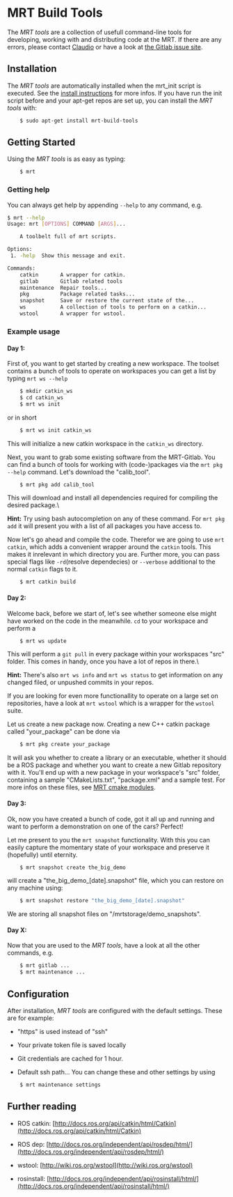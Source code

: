 # MRT Build Tools

The *MRT tools* are a collection of usefull command-line tools for developing, working with and distributing code at the MRT.  If there are any errors, please contact [Claudio](mailto:claudio.bandera@kit.edu) or have a look at [the Gitlab issue site](https://gitlab.mrt.uni-karlsruhe.de/MRT/mrt_build/issues).


## Installation

The *MRT tools* are automatically installed when the mrt_init script is executed. See the [install instructions](https://mrtwiki.mrt.uni-karlsruhe.de:10443/dokuwiki/doku.php?id=software:mrt_build_system:installation) for more infos.
If you have run the init script before and your apt-get repos are set up, you can install the *MRT tools* with:
```bash
    $ sudo apt-get install mrt-build-tools
```
    
## Getting Started

Using the *MRT tools* is as easy as typing:
```bash
    $ mrt
```

### Getting help

You can always get help by appending `--help` to any command, e.g.
```bash
$ mrt --help
Usage: mrt [OPTIONS] COMMAND [ARGS]...

    A toolbelt full of mrt scripts.

Options:
 1. -help  Show this message and exit.

Commands:
	catkin       A wrapper for catkin.
	gitlab       Gitlab related tools
	maintenance  Repair tools...
	pkg          Package related tasks...
	snapshot     Save or restore the current state of the...
	ws           A collection of tools to perform on a catkin...
	wstool       A wrapper for wstool.
``` 
### Example usage

#### Day 1:
First of, you want to get started by creating a new workspace. The toolset contains a bunch of tools to operate on workspaces you can get a list by typing `mrt ws --help`
```bash
    $ mkdir catkin_ws
    $ cd catkin_ws
    $ mrt ws init
``` 
or in short
```bash
    $ mrt ws init catkin_ws 
``` 
This will initialize a new catkin workspace in the `catkin_ws` directory.

Next, you want to grab some existing software from the MRT-Gitlab. You can find a bunch of tools for working with (code-)packages via the `mrt pkg --help` command. Let's download the "calib_tool".
```bash
    $ mrt pkg add calib_tool
``` 
This will download and install all dependencies required for compiling the desired package.\\

**Hint:** Try using bash autocompletion on any of these command. For `mrt pkg add` it will present you with a list of all packages you have access to.

Now let's go ahead and compile the code. Therefor we are going to use `mrt catkin`, which adds a convenient wrapper around the `catkin` tools. This makes it inrelevant in which directory you are. Further more, you can pass special flags like `-rd`(resolve dependecies) or `--verbose` additional to the normal `catkin` flags to it.
```bash
    $ mrt catkin build
``` 

#### Day 2:

Welcome back, before we start of, let's see whether someone else might have worked on the code in the meanwhile. `cd` to your workspace and perform a
```bash
    $ mrt ws update
``` 
This will perform a `git pull` in every package within your workspaces "src" folder. This comes in handy, once you have a lot of repos in there.\\

**Hint:** There's also `mrt ws info` and `mrt ws status` to get information on any changed filed, or unpushed commits in your repos. 

If you are looking for even more functionallity to operate on a large set on repositories, have a look at `mrt wstool` which is a wrapper for the `wstool` suite.

Let us create a new package now. Creating a new C++ catkin package called "your_package" can be done via 
```bash
    $ mrt pkg create your_package
``` 
It will ask you whether to create a library or an executable, whether it should be a ROS package and whether you want to create a new Gitlab repository with it. You'll end up with a new package in your workspace's "src" folder, containing a sample "CMakeLists.txt", "package.xml" and a sample test. For more infos on these files, see [MRT cmake modules](https://mrtwiki.mrt.uni-karlsruhe.de:10443/dokuwiki/doku.php?id=software:mrt_build_system:mrt_cmake_modules).

#### Day 3:

Ok, now you have created a bunch of code, got it all up and running and want to perform a demonstration on one of the cars? Perfect!

Let me present to you the `mrt snapshot` functionality. With this you can easily capture the momentary state of your workspace and preserve it (hopefully) until eternity. 
```bash
    $ mrt snapshot create the_big_demo
``` 
will create a "the_big_demo_[date].snapshot" file, which you can restore on any machine using:
```bash
    $ mrt snapshot restore "the_big_demo_[date].snapshot"
``` 
    
We are storing all snapshot files on "/mrtstorage/demo_snapshots".

#### Day X:

Now that you are used to the *MRT tools*, have a look at all the other commands, e.g.
```bash
    $ mrt gitlab ...
    $ mrt maintenance ...
``` 
    

## Configuration

After installation, *MRT tools* are configured with the default settings. These are for example:

*  "https" is used instead of "ssh"

*  Your private token file is saved locally

*  Git credentials are cached for 1 hour.

*  Default ssh path...
You can change these and other settings by using
```bash
    $ mrt maintenance settings
``` 

## Further reading

*  ROS catkin: [http://docs.ros.org/api/catkin/html/Catkin](http://docs.ros.org/api/catkin/html/Catkin)

*  ROS dep: [http://docs.ros.org/independent/api/rosdep/html/](http://docs.ros.org/independent/api/rosdep/html/)

*  wstool: [http://wiki.ros.org/wstool](http://wiki.ros.org/wstool)

*  rosinstall: [http://docs.ros.org/independent/api/rosinstall/html/](http://docs.ros.org/independent/api/rosinstall/html/)

